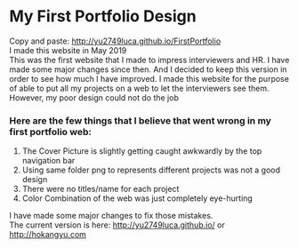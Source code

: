 # My First Portfolio Design
Copy and paste: http://yu2749luca.github.io/FirstPortfolio </br>
I made this website in May 2019 </br>
This was the first website that I made to impress interviewers and HR. I have made some major changes since then. And I decided to keep this version in order to see how much I have improved. I made this website for the purpose of able to put all my projects on a web to let the interviewers see them. However, my poor design could not do the job </br>

### Here are the few things that I believe that went wrong in my first portfolio web: </br>
1. The Cover Picture is slightly getting caught awkwardly by the top navigation bar </br>
2. Using same folder png to represents different projects was not a good design </br>
3. There were no titles/name for each project </br>
4. Color Combination of the web was just completely eye-hurting </br>

I have made some major changes to fix those mistakes. </br>
The current version is here: http://yu2749luca.github.io/  or http://hokangyu.com </br>
